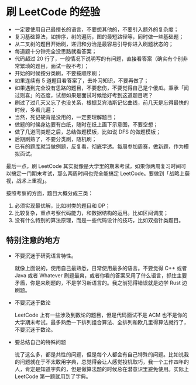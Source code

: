 # 刷 LeetCode 的经验

- 一定要使用自己最擅长的语言，不要想其他的，不要引入额外的复杂度；
- 复习基础算法，如排序，树的遍历，图的最短路径等，同时做一些基础题；
- 从二叉树的题目开始刷，递归和分治是最容易引导你进入刷题状态的；
- 每道题十分钟完全没思路就看答案；
- 代码超过 20 行了，一般情况下说明写的有问题，直接看答案（确实有个别非常繁琐的题目，面试一般不考）；
- 开始的时候按分类刷，不要按顺序刷；
- 如果连续有 5 道题目看答案了，去补习知识，不要再做了；
- 如果遇到完全没有思路的题目，不要悲伤，不要觉得自己是个傻瓜。秉承「闻过则喜」的态度，试想如果是面试时候恰好考到这道题目呢？
- 刷过了过几天又忘了也没关系，根据艾宾浩斯记忆曲线，前几天是忘得最快的时候，多看几遍；
- 当然，死记硬背是没用的，一定要理解题目；
- 做题的时候身边要有白纸，随时在纸上画下示意图，不要空想；
- 做了几道同类题之后，总结做题模板，比如说 DFS 的做题模板；
- 后期刷熟了，不要分类刷，随机刷；
- 已有的题库就当做例题，反复看，彻底学透。每周参加周赛，做新题，作为模拟面试。

最后一点，刷 LeetCode 其实就像是大学里的期末考试，如果你两周复习时间可以搞定一门期末考试，那么两周时间也完全能搞定 LeetCode。要做到「战略上藐视，战术上重视」。

按照考察的方面，题目大概分成三类：

1. 必须实现最优解，比如树类的题目和 DP；
2. 比较复杂，重点考察代码能力，和数据结构的运用。比如区间调度；
3. 没有什么特别的算法原理，而是一些代码设计的技巧，比如双指针类题目。

## 特别注意的地方

- 不要沉迷于研究语言特性。

    就像上面说的，使用自己最熟悉，日常使用最多的语言。不要觉得 C++ 或者 Java 或者 Whatever 刷题最爽，或者你看的答案采用了什么语言，抓住主要矛盾，你是来刷题的，不是学习新语言的。我之前犯得错误就是边学 Rust 边刷题。

- 不要沉迷于数论

    LeetCode 上有一些涉及到数论的题目，但是代码面试不是 ACM 也不是你的大学期末考试。最多熟悉一下排列组合算法、全排列和欧几里得算法就行了，不要沉迷于数论。

- 要总结自己的特殊问题

    说了这么多，都是共性的问题，但是每个人都会有自己特殊的问题。比如说我的问题就在于不太敢用字典，总觉得会让人感觉投机取巧，我一个工作四年的人，肯定是知道字典的，但是做算法题的时候总在潜意识里避免使用。实际上 LeetCode 第一题就用到了字典。